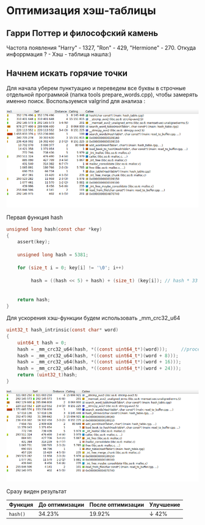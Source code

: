 # Оптимизация хэш-таблицы
## Гарри Поттер и философский камень
Частота появления "Harry" - 1327, "Ron" - 429, "Hermione" - 270. Откуда инфоррмация ? - Хэш - таблица нашла:)
## Начнем искать горячие точки

Для начала уберем пунктуацию и переведем все буквы в строчные отдельной программой (папка tools prepare_words.cpp), чтобы замерять именно поиск. Воспользуемся valgrind для анализа :

![Первый замер](callgrind/time_1.png)

Первая функция hash 

```c
unsigned long hash(const char *key)
{
    assert(key);

    unsigned long hash = 5381;

    for (size_t i = 0; key[i] != '\0'; i++)

         hash = ((hash << 5) + hash) + (size_t) (key[i]); // hash * 33 + c


    return hash;
}
```

Для ускорения хэш-функции будем использовать  _mm_crc32_u64

```c
uint32_t hash_intrinsic(const char* word)
{
    uint64_t hash = 0;
    hash = _mm_crc32_u64(hash, *((const uint64_t*)(word)));     //process only 4 byte
    hash = _mm_crc32_u64(hash, *((const uint64_t*)(word + 8)));
    hash = _mm_crc32_u64(hash, *((const uint64_t*)(word + 16)));
    hash = _mm_crc32_u64(hash, *((const uint64_t*)(word + 24)));
    return (uint32_t)hash;
}
```

![Второй замер](callgrind/time_2.png)

Сразу виден результат 


| Функция                | До оптимизации | После оптимизации | Улучшение |
|------------------------|----------------|-------------------|-----------|
| `hash()`              | 34.23%         | 19.92%            | ↓ 42%     |
